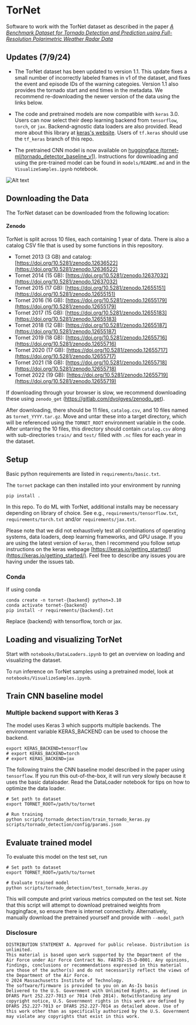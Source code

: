 # TorNet

Software to work with the TorNet dataset as described in the paper [*A Benchmark Dataset for Tornado Detection and Prediction using Full-Resolution Polarimetric Weather Radar Data*](https://journals.ametsoc.org/view/journals/aies/4/1/AIES-D-24-0006.1.xml)

## Updates (7/9/24)

* The TorNet dataset has been updated to version 1.1.  This update fixes a small number of incorrectly labeled frames in v1 of the dataset, and fixes the event and episode IDs of the warning categoies.   Version 1.1 also provides the tornado start and end times in the metadata.  We recommend re-downloading the newer version of the data using the links below. 

* The code and pretrained models are now compatible with `keras` 3.0.   Users can now select their deep learning backend from `tensorflow`, `torch`, or `jax`.  Backend-agnostic data loaders are also provided.  Read more about this library at [keras's website](https://keras.io/).  Users of `tf.keras` should use the `tf_keras` branch of this repo.  

* The pretrained CNN model is now available on [huggingface (tornet-ml/tornado_detector_baseline_v1)](https://huggingface.co/tornet-ml/tornado_detector_baseline_v1).   Instructions for downloading and using the pre-trained model can be found in `models/README.md` and in the `VisualizeSamples.ipynb` notebook.


![Alt text](tornet_image.png?raw=true "sample")



## Downloading the Data

The TorNet dataset can be downloaded from the following location:

#### Zenodo

TorNet is split across 10 files, each containing 1 year of data. There is also a catalog CSV file that is used by some functions in this repository.    

* Tornet 2013 (3 GB) and catalog: [https://doi.org/10.5281/zenodo.12636522](https://doi.org/10.5281/zenodo.12636522)
* Tornet 2014 (15 GB): [https://doi.org/10.5281/zenodo.12637032](https://doi.org/10.5281/zenodo.12637032)
* Tornet 2015 (17 GB): [https://doi.org/10.5281/zenodo.12655151](https://doi.org/10.5281/zenodo.12655151)
* Tornet 2016 (16 GB): [https://doi.org/10.5281/zenodo.12655179](https://doi.org/10.5281/zenodo.12655179)
* Tornet 2017 (15 GB): [https://doi.org/10.5281/zenodo.12655183](https://doi.org/10.5281/zenodo.12655183)
* Tornet 2018 (12 GB): [https://doi.org/10.5281/zenodo.12655187](https://doi.org/10.5281/zenodo.12655187)
* Tornet 2019 (18 GB): [https://doi.org/10.5281/zenodo.12655716](https://doi.org/10.5281/zenodo.12655716)
* Tornet 2020 (17 GB): [https://doi.org/10.5281/zenodo.12655717](https://doi.org/10.5281/zenodo.12655717)
* Tornet 2021 (18 GB): [https://doi.org/10.5281/zenodo.12655718](https://doi.org/10.5281/zenodo.12655718)
* Tornet 2022 (19 GB): [https://doi.org/10.5281/zenodo.12655719](https://doi.org/10.5281/zenodo.12655719)

If downloading through your browser is slow, we recommend downloading these using `zenodo_get` (https://gitlab.com/dvolgyes/zenodo_get).

After downloading, there should be 11 files, `catalog.csv`, and 10 files named as `tornet_YYYY.tar.gz`.   Move and untar these into a target directory, which will be referenced using the `TORNET_ROOT` environment variable in the code.  After untarring the 10 files, this directory should contain `catalog.csv` along with sub-directories `train/` and `test/` filled with `.nc` files for each year in the dataset.


## Setup

Basic python requirements are listed in `requirements/basic.txt`.

The `tornet` package can then installed into your environment by running

`pip install .`

In this repo.  To do ML with TorNet, additional installs may be necessary depending on library of choice.  See e.g., `requirements/tensorflow.txt`, `requirements/torch.txt` and/or `requirements/jax.txt`.  

Please note that we did not exhaustively test all combinations of operating systems, data loaders, deep learning frameworks, and GPU usage.  If you are using the latest version of `keras`, then I recommend you follow setup instructions on the keras webpage [https://keras.io/getting_started/](https://keras.io/getting_started/).  Feel free to describe any issues you are having under the issues tab.  

### Conda

If using conda

```
conda create -n tornet-{backend} python=3.10
conda activate tornet-{backend}
pip install -r requirements/{backend}.txt
```

Replace {backend} with tensorflow, torch or jax.


## Loading and visualizing TorNet

Start with `notebooks/DataLoaders.ipynb` to get an overview on loading and visualizing the dataset.

To run inference on TorNet samples using a pretrained model,  look at `notebooks/VisualizeSamples.ipynb`.

## Train CNN baseline model

### Multiple backend support with Keras 3
The model uses Keras 3 which supports multiple backends. The environment variable
KERAS_BACKEND can be used to choose the backend. 

```
export KERAS_BACKEND=tensorflow
# export KERAS_BACKEND=torch
# export KERAS_BACKEND=jax
```

The following trains the CNN baseline model described in the paper using `tensorflow`.  If you run this out-of-the-box, it will run very slowly because it uses the basic dataloader.  Read the DataLoader notebook for tips on how to optimize the data loader.
```
# Set path to dataset
export TORNET_ROOT=/path/to/tornet     

# Run training
python scripts/tornado_detection/train_tornado_keras.py scripts/tornado_detection/config/params.json
```

## Evaluate trained model
To evaluate this model on the test set, run

```
# Set path to dataset
export TORNET_ROOT=/path/to/tornet  

# Evaluate trained model
python scripts/tornado_detection/test_tornado_keras.py 
```

This will compute and print various metrics computed on the test set.  Note that this script will attempt to download pretrained weights from huggingface, so ensure there is internet connectivity.  Alternatively, manually download the pretrained yourself and provide with `--model_path`


### Disclosure
```
DISTRIBUTION STATEMENT A. Approved for public release. Distribution is unlimited.
This material is based upon work supported by the Department of the Air Force under Air Force Contract No. FA8702-15-D-0001. Any opinions, findings, conclusions or recommendations expressed in this material are those of the author(s) and do not necessarily reflect the views of the Department of the Air Force.
© 2024 Massachusetts Institute of Technology.
The software/firmware is provided to you on an As-Is basis
Delivered to the U.S. Government with Unlimited Rights, as defined in DFARS Part 252.227-7013 or 7014 (Feb 2014). Notwithstanding any copyright notice, U.S. Government rights in this work are defined by DFARS 252.227-7013 or DFARS 252.227-7014 as detailed above. Use of this work other than as specifically authorized by the U.S. Government may violate any copyrights that exist in this work.
```
